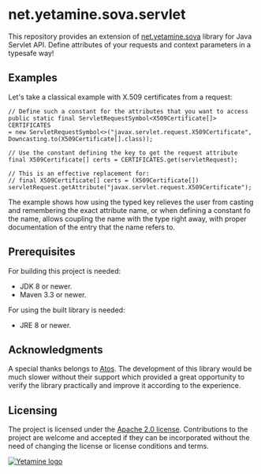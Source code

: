 # net.yetamine.sova.servlet #

This repository provides an extension of [net.yetamine.sova](http://github.com/pdolezal/net.yetamine.sova) library for Java Servlet API. Define attributes of your requests and context parameters in a typesafe way!


## Examples ##

Let's take a classical example with X.509 certificates from a request:

```{java}
// Define such a constant for the attributes that you want to access
public static final ServletRequestSymbol<X509Certificate[]> CERTIFICATES
= new ServletRequestSymbol<>("javax.servlet.request.X509Certificate", Downcasting.to(X509Certificate[].class));

// Use the constant defining the key to get the request attribute
final X509Certificate[] certs = CERTIFICATES.get(servletRequest);

// This is an effective replacement for:
// final X509Certificate[] certs = (X509Certificate[]) servletRequest.getAttribute("javax.servlet.request.X509Certificate");
```

The example shows how using the typed key relieves the user from casting and remembering the exact attribute name, or when defining a constant fo the name, allows coupling the name with the type right away, with proper documentation of the entry that the name refers to.


## Prerequisites ##

For building this project is needed:

* JDK 8 or newer.
* Maven 3.3 or newer.

For using the built library is needed:

* JRE 8 or newer.


## Acknowledgments ##

A special thanks belongs to [Atos](http://atos.net/). The development of this library would be much slower without their support which provided a great opportunity to verify the library practically and improve it according to the experience.


## Licensing ##

The project is licensed under the [Apache 2.0 license](http://www.apache.org/licenses/LICENSE-2.0). Contributions to the project are welcome and accepted if they can be incorporated without the need of changing the license or license conditions and terms.


[![Yetamine logo](http://petr.dolezal.matfyz.cz/files/Yetamine_small.svg "Our logo")](http://petr.dolezal.matfyz.cz/files/Yetamine_large.svg)
